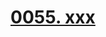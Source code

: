 # [0055. xxx](https://github.com/tnotesjs/TNotes.react/tree/main/notes/0055.%20xxx)

<!-- region:toc -->



<!-- endregion:toc -->

